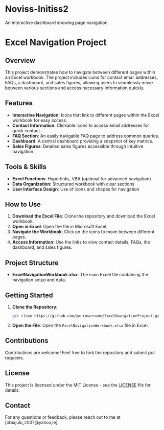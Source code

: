 # Noviss-Initiss2
An interactive dashboard showing page navigation

# Excel Navigation Project

## Overview
This project demonstrates how to navigate between different pages within an Excel workbook. The project includes icons for contact email addresses, FAQs, a dashboard, and sales figures, allowing users to seamlessly move between various sections and access necessary information quickly.

## Features
- **Interactive Navigation**: Icons that link to different pages within the Excel workbook for easy access.
- **Contact Information**: Clickable icons to access email addresses for quick contact.
- **FAQ Section**: An easily navigable FAQ page to address common queries.
- **Dashboard**: A central dashboard providing a snapshot of key metrics.
- **Sales Figures**: Detailed sales figures accessible through intuitive navigation.

## Tools & Skills
- **Excel Functions**: Hyperlinks, VBA (optional for advanced navigation)
- **Data Organization**: Structured workbook with clear sections
- **User Interface Design**: Use of icons and shapes for navigation

## How to Use
1. **Download the Excel File**: Clone the repository and download the Excel workbook.
2. **Open in Excel**: Open the file in Microsoft Excel.
3. **Navigate the Workbook**: Click on the icons to move between different pages.
4. **Access Information**: Use the links to view contact details, FAQs, the dashboard, and sales figures.

## Project Structure
- **ExcelNavigationWorkbook.xlsx**: The main Excel file containing the navigation setup and data.

## Getting Started
1. **Clone the Repository**: 
    ```sh
    git clone https://github.com/yourusername/ExcelNavigationProject.git
    ```
2. **Open the File**: Open the `ExcelNavigationWorkbook.xlsx` file in Excel.

## Contributions
Contributions are welcome! Feel free to fork the repository and submit pull requests.

## License
This project is licensed under the MIT License - see the [LICENSE](LICENSE) file for details.

## Contact
For any questions or feedback, please reach out to me at [obiajulu_2007@yahoo,ie].
